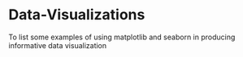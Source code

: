 # Data-Visualizations
To list some examples of using matplotlib and seaborn in producing informative data visualization
